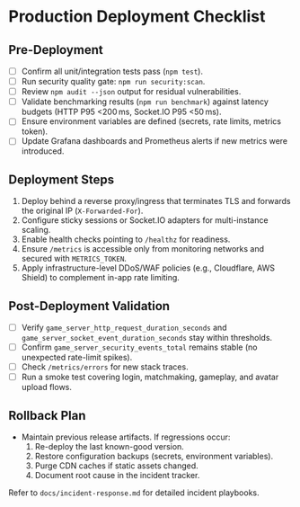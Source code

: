 # Production Deployment Checklist

## Pre-Deployment

- [ ] Confirm all unit/integration tests pass (`npm test`).
- [ ] Run security quality gate: `npm run security:scan`.
- [ ] Review `npm audit --json` output for residual vulnerabilities.
- [ ] Validate benchmarking results (`npm run benchmark`) against latency budgets (HTTP P95 <200 ms, Socket.IO P95 <50 ms).
- [ ] Ensure environment variables are defined (secrets, rate limits, metrics token).
- [ ] Update Grafana dashboards and Prometheus alerts if new metrics were introduced.

## Deployment Steps

1. Deploy behind a reverse proxy/ingress that terminates TLS and forwards the original IP (`X-Forwarded-For`).
2. Configure sticky sessions or Socket.IO adapters for multi-instance scaling.
3. Enable health checks pointing to `/healthz` for readiness.
4. Ensure `/metrics` is accessible only from monitoring networks and secured with `METRICS_TOKEN`.
5. Apply infrastructure-level DDoS/WAF policies (e.g., Cloudflare, AWS Shield) to complement in-app rate limiting.

## Post-Deployment Validation

- [ ] Verify `game_server_http_request_duration_seconds` and `game_server_socket_event_duration_seconds` stay within thresholds.
- [ ] Confirm `game_server_security_events_total` remains stable (no unexpected rate-limit spikes).
- [ ] Check `/metrics/errors` for new stack traces.
- [ ] Run a smoke test covering login, matchmaking, gameplay, and avatar upload flows.

## Rollback Plan

- Maintain previous release artifacts. If regressions occur:
  1. Re-deploy the last known-good version.
  2. Restore configuration backups (secrets, environment variables).
  3. Purge CDN caches if static assets changed.
  4. Document root cause in the incident tracker.

Refer to `docs/incident-response.md` for detailed incident playbooks.
